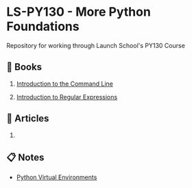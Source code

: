 # LS-PY130 - More Python Foundations
Repository for working through Launch School's PY130 Course

## :green_book: Books
1. [Introduction to the Command Line](https://launchschool.com/books/command_line)

2. [Introduction to Regular Expressions](https://launchschool.com/books/regex)

## :memo: Articles
1. 

## :clipboard: Notes
- [Python Virtual Environments](https://launchschool.com/lessons/a29e9831/assignments/29e1c477)